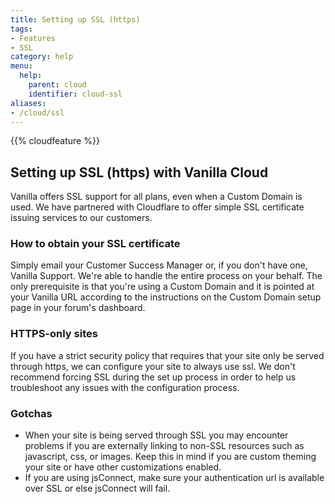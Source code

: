 ```yaml
---
title: Setting up SSL (https)
tags:
- Features
- SSL
category: help
menu:
  help:
    parent: cloud
    identifier: cloud-ssl
aliases:
- /cloud/ssl
---
```


{{% cloudfeature %}}

## Setting up SSL (https) with Vanilla Cloud

Vanilla offers SSL support for all plans, even when a Custom Domain is used. We have partnered with Cloudflare to offer simple SSL certificate issuing services to our customers.

### How to obtain your SSL certificate

Simply email your Customer Success Manager or, if you don't have one, Vanilla Support. We're able to handle the entire process on your behalf. The only prerequisite is that you're using a Custom Domain and it is pointed at your Vanilla URL according to the instructions on the Custom Domain setup page in your forum's dashboard.

### HTTPS-only sites

If you have a strict security policy that requires that your site only be served through https, we can configure your site to always use ssl. We don't recommend forcing SSL during the set up process in order to help us troubleshoot any issues with the configuration process.

### Gotchas

* When your site is being served through SSL you may encounter problems if you are externally linking to non-SSL resources such as javascript, css, or images. Keep this in mind if you are custom theming your site or have other customizations enabled.
* If you are using jsConnect, make sure your authentication url is available over SSL or else jsConnect will fail.